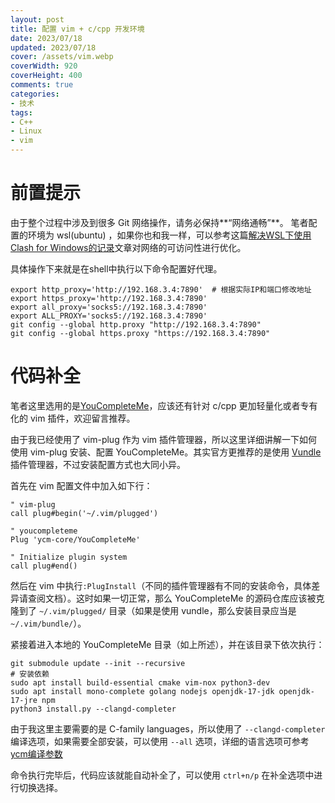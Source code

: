 ```yaml
---
layout: post
title: 配置 vim + c/cpp 开发环境
date: 2023/07/18
updated: 2023/07/18
cover: /assets/vim.webp
coverWidth: 920
coverHeight: 400
comments: true
categories:
- 技术
tags:
- C++
- Linux
- vim
---
```


# 前置提示
由于整个过程中涉及到很多 Git 网络操作，请务必保持**“网络通畅”**。
笔者配置的环境为 wsl(ubuntu) ，如果你也和我一样，可以参考这篇[解决WSL下使用Clash for Windows的记录](https://zhuanlan.zhihu.com/p/451198301)文章对网络的可访问性进行优化。

具体操作下来就是在shell中执行以下命令配置好代理。

```shell
export http_proxy='http://192.168.3.4:7890'  # 根据实际IP和端口修改地址
export https_proxy='http://192.168.3.4:7890'
export all_proxy='socks5://192.168.3.4:7890'
export ALL_PROXY='socks5://192.168.3.4:7890'
git config --global http.proxy "http://192.168.3.4:7890"
git config --global https.proxy "https://192.168.3.4:7890"
```

# 代码补全
笔者这里选用的是[YouCompleteMe](https://github.com/ycm-core/YouCompleteMe)，应该还有针对 c/cpp 更加轻量化或者专有化的 vim 插件，欢迎留言推荐。

由于我已经使用了 vim-plug 作为 vim 插件管理器，所以这里详细讲解一下如何使用 vim-plug 安装、配置 YouCompleteMe。其实官方更推荐的是使用 [Vundle](https://github.com/VundleVim/Vundle.vim) 插件管理器，不过安装配置方式也大同小异。

首先在 vim 配置文件中加入如下行：

```vim
" vim-plug
call plug#begin('~/.vim/plugged')

" youcompleteme
Plug 'ycm-core/YouCompleteMe'

" Initialize plugin system
call plug#end()
```

然后在 vim 中执行`:PlugInstall`（不同的插件管理器有不同的安装命令，具体差异请查阅文档）。这时如果一切正常，那么 YouCompleteMe 的源码仓库应该被克隆到了 `~/.vim/plugged/` 目录（如果是使用 vundle，那么安装目录应当是 `~/.vim/bundle/`）。

紧接着进入本地的 YouCompleteMe 目录（如上所述），并在该目录下依次执行：

```shell
git submodule update --init --recursive
# 安装依赖
sudo apt install build-essential cmake vim-nox python3-dev
sudo apt install mono-complete golang nodejs openjdk-17-jdk openjdk-17-jre npm
python3 install.py --clangd-completer
```

由于我这里主要需要的是 C-family languages，所以使用了 `--clangd-completer` 编译选项，如果需要全部安装，可以使用 `--all` 选项，详细的语言选项可参考[ycm编译参数](https://github.com/ycm-core/YouCompleteMe#c-family-semantic-completion:~:text=YouCompleteMe%0A./install.py-,The%20following%20additional%20language%20support%20options%20are%20available%3A,-C%23%20support%3A%20install)

命令执行完毕后，代码应该就能自动补全了，可以使用 `ctrl+n/p` 在补全选项中进行切换选择。
